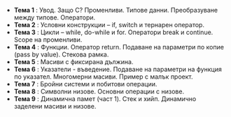 - **Тема 1** : Увод. Защо C? Променливи. Типове данни. Преобразуване между типове. Оператори.  
- **Тема 2** : Условни конструкции – if, switch и тернарен оператор.  
- **Тема 3** : Цикли – while, do-while и for. Оператори break и continue. Scope на променливи.  
- **Тема 4** : Функции. Оператор return. Подаване на параметри по копие (pass by value). Стекова рамка.  
- **Тема 5** : Масиви с фиксирана дължина.  
- **Тема 6** : Указатели - въведение. Подаване на параметри на функция по указател. Многомерни масиви. Пример с малък проект.  
- **Тема 7** : Бройни системи и побитови операции.  
- **Тема 8** : Символни низове. Основни операции с низове.  
- **Тема 9** : Динамична памет (част 1). Стек и хийп. Динамично заделени масиви и низове.  
